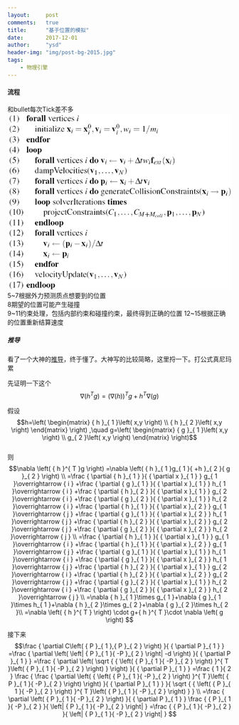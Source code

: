 ```yaml
---
layout:     post
comments:   true
title:      "基于位置的模拟"
date:       2017-12-01
author:     "ysd"
header-img: "img/post-bg-2015.jpg"
tags:
    - 物理引擎
---
```



#### 流程
和bullet每次Tick差不多
![](/img/in-post/2017-12-15-pbd/tick.png)  
5~7根据外力预测质点想要到的位置  
8期望的位置可能产生碰撞  
9~11约束处理，包括内部约束和碰撞约束，最终得到正确的位置
12~15根据正确的位置重新结算速度

##### 推导
看了一个大神的[推导](http://blog.csdn.net/seamanj/article/details/38553491)，终于懂了。大神写的比较简略，这里捋一下。打公式真尼玛累

先证明一下这个  
$$\nabla \left( { h }^{ T }g \right) ={ \left( \nabla \left( { h } \right)  \right)  }^{ T }g+{ h }^{ T }\nabla \left( g \right) $$  

假设  
$$h=\left( \begin{matrix} { h }_{ 1 }\left( x,y \right)  \\ { h }_{ 2 }\left( x,y \right)  \end{matrix} \right) ,\quad g=\left( \begin{matrix} { g }_{ 1 }\left( x,y \right)  \\ g_{ 2 }\left( x,y \right)  \end{matrix} \right)$$   
则  
$$\nabla \left( { h }^{ T }g \right) =\nabla \left( { h }_{ 1 }g_{ 1 }{ +h }_{ 2 }{ g }_{ 2 } \right) \\ =\frac { \partial { h }_{ 1 } }{ { \partial x }_{ 1 } } g_{ 1 }\overrightarrow { i } +\frac { \partial { g }_{ 1 } }{ { \partial x }_{ 1 } } h_{ 1 }\overrightarrow { i } +\frac { \partial { h }_{ 2 } }{ { \partial x }_{ 1 } } g_{ 2 }\overrightarrow { i } +\frac { \partial { g }_{ 2 } }{ { \partial x }_{ 1 } } h_{ 2 }\overrightarrow { i } +\frac { \partial { h }_{ 1 } }{ { \partial x }_{ 2 } } g_{ 1 }\overrightarrow { j } +\frac { \partial { g }_{ 1 } }{ { \partial x }_{ 2 } } h_{ 1 }\overrightarrow { j } +\frac { \partial { h }_{ 2 } }{ { \partial x }_{ 2 } } g_{ 2 }\overrightarrow { j } +\frac { \partial { g }_{ 2 } }{ { \partial x }_{ 2 } } h_{ 2 }\overrightarrow { j } \\ =\frac { \partial { h }_{ 1 } }{ { \partial x }_{ 1 } } g_{ 1 }\overrightarrow { i } +\frac { \partial { h }_{ 1 } }{ { \partial x }_{ 2 } } g_{ 1 }\overrightarrow { j } +\frac { \partial { g }_{ 1 } }{ { \partial x }_{ 1 } } h_{ 1 }\overrightarrow { i } +\frac { \partial { g }_{ 1 } }{ { \partial x }_{ 2 } } h_{ 1 }\overrightarrow { j } +\frac { \partial { h }_{ 2 } }{ { \partial x }_{ 1 } } g_{ 2 }\overrightarrow { i } +\frac { \partial { h }_{ 2 } }{ { \partial x }_{ 2 } } g_{ 2 }\overrightarrow { j } +\frac { \partial { g }_{ 2 } }{ { \partial x }_{ 1 } } h_{ 2 }\overrightarrow { i } +\frac { \partial { g }_{ 2 } }{ { \partial x }_{ 2 } } h_{ 2 }\overrightarrow { j } \\ =\nabla { h }_{ 1 }\times g_{ 1 }+\nabla { g }_{ 1 }\times h_{ 1 }+\nabla { h }_{ 2 }\times g_{ 2 }+\nabla { g }_{ 2 }\times h_{ 2 }\\ =\nabla \left( { h }^{ T } \right) \cdot g+{ h }^{ T }\cdot \nabla \left( g \right) $$

接下来  
$$\frac { \partial C\left( { P }_{ 1 },{ P }_{ 2 } \right)  }{ { \partial P }_{ 1 } } =\frac { \partial \left( \left| { P }_{ 1 }{ -P }_{ 2 } \right| -d \right)  }{ { \partial P }_{ 1 } } =\frac { \partial \left( \sqrt { { \left( { P }_{ 1 }{ -P }_{ 2 } \right)  }^{ T }\left( { P }_{ 1 }{ -P }_{ 2 } \right)  }  \right)  }{ { \partial P }_{ 1 } } =\frac { 1 }{ 2 } \frac { \frac { \partial \left( { \left( { P }_{ 1 }{ -P }_{ 2 } \right)  }^{ T }\left( { P }_{ 1 }{ -P }_{ 2 } \right)  \right)  }{ { \partial P }_{ 1 } }  }{ \sqrt { { \left( { P }_{ 1 }{ -P }_{ 2 } \right)  }^{ T }\left( { P }_{ 1 }{ -P }_{ 2 } \right)  }  } \\ =\frac { \partial \left( { P }_{ 1 }{ -P }_{ 2 } \right)  }{ { \partial P }_{ 1 } } \frac { { P }_{ 1 }{ -P }_{ 2 } }{ \left| { P }_{ 1 }{ -P }_{ 2 } \right|  } =\frac { { P }_{ 1 }{ -P }_{ 2 } }{ \left| { P }_{ 1 }{ -P }_{ 2 } \right|  } $$